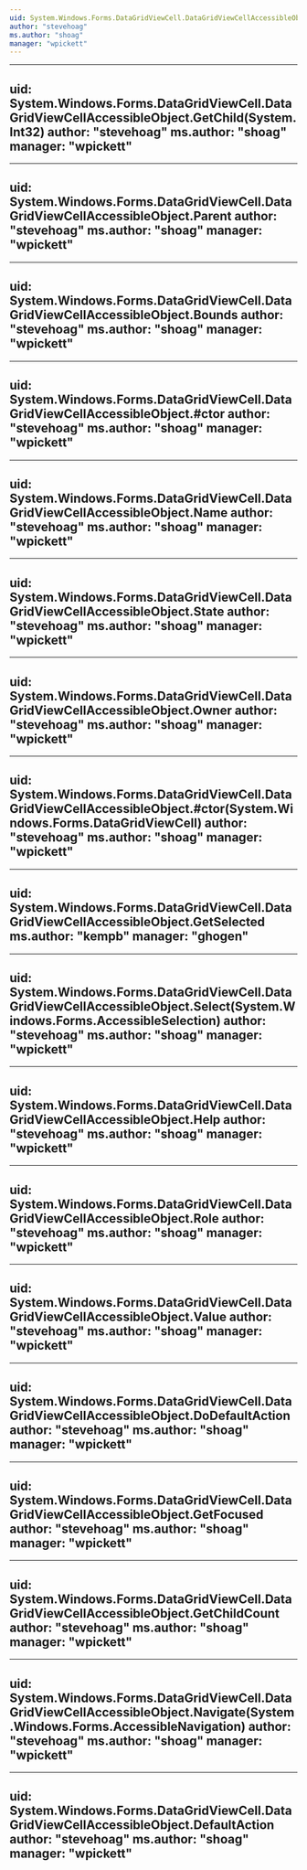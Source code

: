 ```yaml
---
uid: System.Windows.Forms.DataGridViewCell.DataGridViewCellAccessibleObject
author: "stevehoag"
ms.author: "shoag"
manager: "wpickett"
---
```


---
uid: System.Windows.Forms.DataGridViewCell.DataGridViewCellAccessibleObject.GetChild(System.Int32)
author: "stevehoag"
ms.author: "shoag"
manager: "wpickett"
---

---
uid: System.Windows.Forms.DataGridViewCell.DataGridViewCellAccessibleObject.Parent
author: "stevehoag"
ms.author: "shoag"
manager: "wpickett"
---

---
uid: System.Windows.Forms.DataGridViewCell.DataGridViewCellAccessibleObject.Bounds
author: "stevehoag"
ms.author: "shoag"
manager: "wpickett"
---

---
uid: System.Windows.Forms.DataGridViewCell.DataGridViewCellAccessibleObject.#ctor
author: "stevehoag"
ms.author: "shoag"
manager: "wpickett"
---

---
uid: System.Windows.Forms.DataGridViewCell.DataGridViewCellAccessibleObject.Name
author: "stevehoag"
ms.author: "shoag"
manager: "wpickett"
---

---
uid: System.Windows.Forms.DataGridViewCell.DataGridViewCellAccessibleObject.State
author: "stevehoag"
ms.author: "shoag"
manager: "wpickett"
---

---
uid: System.Windows.Forms.DataGridViewCell.DataGridViewCellAccessibleObject.Owner
author: "stevehoag"
ms.author: "shoag"
manager: "wpickett"
---

---
uid: System.Windows.Forms.DataGridViewCell.DataGridViewCellAccessibleObject.#ctor(System.Windows.Forms.DataGridViewCell)
author: "stevehoag"
ms.author: "shoag"
manager: "wpickett"
---

---
uid: System.Windows.Forms.DataGridViewCell.DataGridViewCellAccessibleObject.GetSelected
ms.author: "kempb"
manager: "ghogen"
---

---
uid: System.Windows.Forms.DataGridViewCell.DataGridViewCellAccessibleObject.Select(System.Windows.Forms.AccessibleSelection)
author: "stevehoag"
ms.author: "shoag"
manager: "wpickett"
---

---
uid: System.Windows.Forms.DataGridViewCell.DataGridViewCellAccessibleObject.Help
author: "stevehoag"
ms.author: "shoag"
manager: "wpickett"
---

---
uid: System.Windows.Forms.DataGridViewCell.DataGridViewCellAccessibleObject.Role
author: "stevehoag"
ms.author: "shoag"
manager: "wpickett"
---

---
uid: System.Windows.Forms.DataGridViewCell.DataGridViewCellAccessibleObject.Value
author: "stevehoag"
ms.author: "shoag"
manager: "wpickett"
---

---
uid: System.Windows.Forms.DataGridViewCell.DataGridViewCellAccessibleObject.DoDefaultAction
author: "stevehoag"
ms.author: "shoag"
manager: "wpickett"
---

---
uid: System.Windows.Forms.DataGridViewCell.DataGridViewCellAccessibleObject.GetFocused
author: "stevehoag"
ms.author: "shoag"
manager: "wpickett"
---

---
uid: System.Windows.Forms.DataGridViewCell.DataGridViewCellAccessibleObject.GetChildCount
author: "stevehoag"
ms.author: "shoag"
manager: "wpickett"
---

---
uid: System.Windows.Forms.DataGridViewCell.DataGridViewCellAccessibleObject.Navigate(System.Windows.Forms.AccessibleNavigation)
author: "stevehoag"
ms.author: "shoag"
manager: "wpickett"
---

---
uid: System.Windows.Forms.DataGridViewCell.DataGridViewCellAccessibleObject.DefaultAction
author: "stevehoag"
ms.author: "shoag"
manager: "wpickett"
---
